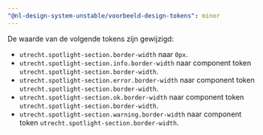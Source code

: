 ```yaml
---
"@nl-design-system-unstable/voorbeeld-design-tokens": minor
---
```


De waarde van de volgende tokens zijn gewijzigd:

- `utrecht.spotlight-section.border-width` naar `0px`.
- `utrecht.spotlight-section.info.border-width` naar component token `utrecht.spotlight-section.border-width`.
- `utrecht.spotlight-section.error.border-width` naar component token `utrecht.spotlight-section.border-width`.
- `utrecht.spotlight-section.ok.border-width` naar component token `utrecht.spotlight-section.border-width`.
- `utrecht.spotlight-section.warning.border-width` naar component token `utrecht.spotlight-section.border-width`.
